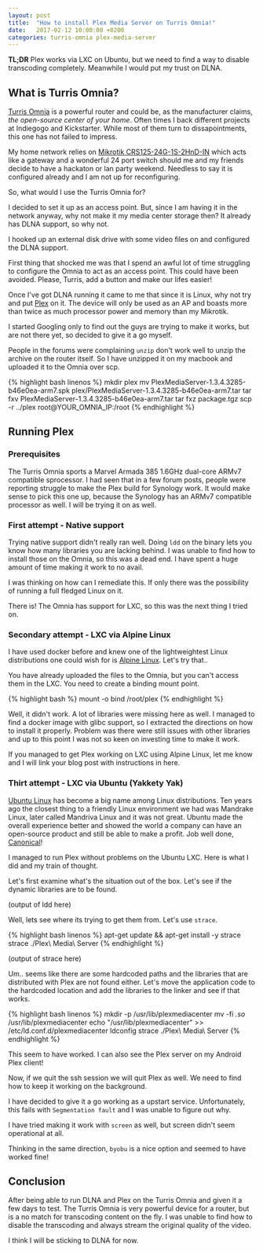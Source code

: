 ```yaml
---
layout: post
title:  "How to install Plex Media Server on Turris Omnia!"
date:   2017-02-12 10:00:00 +0200
categories: turris-omnia plex-media-server
---
```


**TL;DR** Plex works via LXC on Ubuntu, but we need to find a way to disable transcoding completely. Meanwhile I would put my trust on DLNA.

## What is Turris Omnia?

[Turris Omnia](turris-omnia) is a powerful router and could be, as the manufacturer claims, *the open-source center of your home*. Often times I back different projects at Indiegogo and Kickstarter. While most of them turn to dissapointments, this one has not failed to impress.

My home network relies on [Mikrotik CRS125-24G-1S-2HnD-IN][mikrotik-router] which acts like a gateway and a wonderful 24 port switch should me and my friends decide to have a hackaton or lan party weekend. Needless to say it is configured already and I am not up for reconfiguring.

So, what would I use the Turris Omnia for?

I decided to set it up as an access point. But, since I am having it in the network anyway, why not make it my media center storage then? It already has DLNA support, so why not.

I hooked up an external disk drive with some video files on and configured the DLNA support.

First thing that shocked me was that I spend an awful lot of time struggling to configure the Omnia to act as an access point. This could have been avoided. Please, Turris, add a button and make our lifes easier!

Once I've got DLNA running it came to me that since it is Linux, why not try and put [Plex][plex] on it. The device will only be used as an AP and boasts more than twice as much processor power and memory than my Mikrotik.

I started Googling only to find out the guys are trying to make it works, but are not there yet, so decided to give it a go myself.

People in the forums were complaining `unzip` don't work well to unzip the archive on the router itself. So I have unzipped it on my macbook and uploaded it to the Omnia over scp.

{% highlight bash linenos %}
mkdir plex
mv PlexMediaServer-1.3.4.3285-b46e0ea-arm7.spk plex/PlexMediaServer-1.3.4.3285-b46e0ea-arm7.tar
tar fxv PlexMediaServer-1.3.4.3285-b46e0ea-arm7.tar
tar fxz package.tgz
scp -r ../plex root@YOUR_OMNIA_IP:/root
{% endhighlight %}

## Running Plex

### Prerequisites

The Turris Omnia sports a Marvel Armada 385 1.6GHz dual-core ARMv7 compatible sprocessor. I had seen that in a few forum posts, people were reporting struggle to make the Plex build for Synology work. It would make sense to pick this one up, because the Synology has an ARMv7 compatible processor as well. I will be trying it on as well.

### First attempt - Native support

Trying native support didn't really ran well. Doing `ldd` on the binary lets you know how many libraries you are lacking behind. I was unable to find how to install those on the Omnia, so this was a dead end. I have spent a huge amount of time making it work to no avail.

I was thinking on how can I remediate this. If only there was the possibility of running a full fledged Linux on it.

There is! The Omnia has support for LXC, so this was the next thing I tried on.

### Secondary attempt - LXC via Alpine Linux

I have used docker before and knew one of the lightweightest Linux distributions one could wish for is [Alpine Linux][alpine-linux]. Let's try that..

You have already uploaded the files to the Omnia, but you can't access them in the LXC. You need to create a binding mount point.

{% highlight bash %}
mount -o bind /root/plex <location-of-the-lxc-rootfs>
{% endhighlight %}

Well, it didn't work. A lot of libraries were missing here as well. I managed to find a docker image with glibc support, so I extracted the directions on how to install it properly. Problem was there were still issues with other libraries and up to this point I was not so keen on investing time to make it work.

If you managed to get Plex working on LXC using Alpine Linux, let me know and I will link your blog post with instructions in here.

### Thirt attempt - LXC via Ubuntu (Yakkety Yak)

[Ubuntu Linux][ubuntu-linux] has become a big name among Linux distributions. Ten years ago the closest thing to a friendly Linux environment we had was Mandrake Linux, later called Mandriva Linux and it was not great. Ubuntu made the overall experience better and showed the world a company can have an open-source product and still be able to make a profit. Job well done, [Canonical][canonical]!

I managed to run Plex without problems on the Ubuntu LXC. Here is what I did and my train of thought.

Let's first examine what's the situation out of the box. Let's see if the dynamic libraries are to be found.

(output of ldd here)

Well, lets see where its trying to get them from. Let's use `strace`.

{% highlight bash linenos %}
apt-get update && apt-get install -y strace
strace ./Plex\ Media\ Server
{% endhighlight %}

(output of strace here)

Um.. seems like there are some hardcoded paths and the libraries that are distributed with Plex are not found either. Let's move the application code to the hardcoded location and add the libraries to the linker and see if that works.

{% highlight bash linenos %}
mkdir -p /usr/lib/plexmediacenter
mv -fi *.so* /usr/lib/plexmediacenter
echo "/usr/lib/plexmediacenter" >> /etc/ld.conf.d/plexmediacenter
ldconfig
strace ./Plex\ Media\ Server
{% endhighlight %}

This seem to have worked. I can also see the Plex server on my Android Plex client!

Now, if we quit the ssh session we will quit Plex as well. We need to find how to keep it working on the background.

I have decided to give it a go working as a upstart service. Unfortunately, this fails with `Segmentation fault` and I was unable to figure out why.

I have tried making it work with `screen` as well, but screen didn't seem operational at all.

Thinking in the same direction, `byobu` is a nice option and seemed to have worked fine!

## Conclusion

After being able to run DLNA and Plex on the Turris Omnia and given it a few days to test. The Turris Omnia is very powerful device for a router, but is a no match for transcoding content on the fly. I was unable to find how to disable the transcoding and always stream the original quality of the video.

I think I will be sticking to DLNA for now.



[plex]: https://www.plex.tv/
[mikrotik-router]: https://routerboard.com/CRS125-24G-1S-2HnD-IN
[turris-omnia]: https://omnia.turris.cz
[alpine-linux]: https://alpinelinux.org/
[ubuntu-linux]: https://www.ubuntu.com/
[canonical]: https://www.canonical.com/
